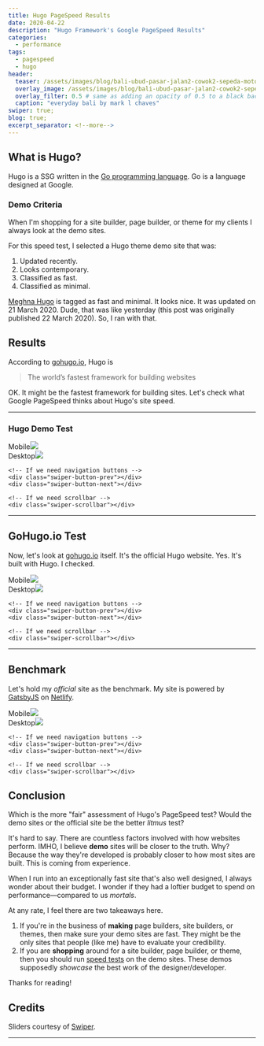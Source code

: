 ```yaml
---
title: Hugo PageSpeed Results
date: 2020-04-22
description: "Hugo Framework's Google PageSpeed Results"
categories:
  - performance
tags:
  - pagespeed
  - hugo
header:
  teaser: /assets/images/blog/bali-ubud-pasar-jalan2-cowok2-sepeda-motor-300w.jpg
  overlay_image: /assets/images/blog/bali-ubud-pasar-jalan2-cowok2-sepeda-motor-1280w.jpg
  overlay_filter: 0.5 # same as adding an opacity of 0.5 to a black background
  caption: "everyday bali by mark l chaves"
swiper: true;
blog: true;
excerpt_separator: <!--more-->
---
```

## What is Hugo? 

Hugo is a SSG written in the [Go programming language](https://golang.org/). <!--more-->Go is a language designed at Google.

### Demo Criteria

When I'm shopping for a site builder, page builder, or theme for my clients I always look at the demo sites.

For this speed test, I selected a Hugo theme demo site that was:

1. Updated recently.
2. Looks contemporary.
3. Classified as fast.
4. Classified as minimal.

[Meghna Hugo](https://themes.gohugo.io/meghna-hugo/) is tagged as fast and minimal. It looks nice. It was updated on 21 March 2020. Dude, that was like yesterday (this post was originally published 22 March 2020). So, I ran with that.

## Results

According to [gohugo.io](https://gohugo.io/), Hugo is

<blockquote>The world’s fastest framework for building websites</blockquote>

OK. It might be the fastest framework for building sites. Let's check what Google PageSpeed thinks about Hugo's site speed.

---

### Hugo Demo Test

<!-- Slider main container -->
<div class="swiper-container">
    <!-- Additional required wrapper -->
    <div class="swiper-wrapper">
        <!-- Slides -->
        <div class="swiper-slide">Mobile<img src="/assets/images/performance/hugo-demo-PageSpeed-mob-22mar2020.jpg"></div>
        <div class="swiper-slide">Desktop<img src="/assets/images/performance/hugo-demo-PageSpeed-dt-22mar2020.jpg"></div>
    </div>
    <!-- If we need pagination -->
    <div class="swiper-pagination"></div>

    <!-- If we need navigation buttons -->
    <div class="swiper-button-prev"></div>
    <div class="swiper-button-next"></div>

    <!-- If we need scrollbar -->
    <div class="swiper-scrollbar"></div>
</div>

---

## GoHugo.io Test

Now, let's look at [gohugo.io]() itself. It's the official Hugo website. Yes. It's built with Hugo. I checked.

<!-- Slider main container -->
<div class="swiper-container">
    <!-- Additional required wrapper -->
    <div class="swiper-wrapper">
        <!-- Slides -->
        <div class="swiper-slide">Mobile<img src="/assets/images/performance/gohugio-io-PageSpeed-mob-24apr2020.jpg"></div>
        <div class="swiper-slide">Desktop<img src="/assets/images/performance/gohugio-io-PageSpeed-dt-24apr2020.jpg"></div>
    </div>
    <!-- If we need pagination -->
    <div class="swiper-pagination"></div>

    <!-- If we need navigation buttons -->
    <div class="swiper-button-prev"></div>
    <div class="swiper-button-next"></div>

    <!-- If we need scrollbar -->
    <div class="swiper-scrollbar"></div>
</div>

---

<a name="benchmark"></a>

## Benchmark

Let's hold my _official_ site as the benchmark. My site is powered by [GatsbyJS](https://www.gatsbyjs.org/) on [Netlify](https://www.netlify.com/).

<!-- Slider main container -->
<div class="swiper-container">
    <!-- Additional required wrapper -->
    <div class="swiper-wrapper">
        <!-- Slides -->
        <div class="swiper-slide">Mobile<img src="/assets/images/performance/cme-cc-PageSpeed-mob-23mar2020.jpg"></div>
        <div class="swiper-slide">Desktop<img src="/assets/images/performance/cme-cc-PageSpeed-dt-23mar2020.jpg"></div>
    </div>
    <!-- If we need pagination -->
    <div class="swiper-pagination"></div>

    <!-- If we need navigation buttons -->
    <div class="swiper-button-prev"></div>
    <div class="swiper-button-next"></div>

    <!-- If we need scrollbar -->
    <div class="swiper-scrollbar"></div>
</div>

## Conclusion

Which is the more "fair" assessment of Hugo's PageSpeed test? Would the demo sites or the official site be the better _litmus_ test?

It's hard to say. There are countless factors involved with how websites perform. IMHO, I believe **demo** sites will be closer to the truth. Why? Because the way they're developed is probably closer to how most sites are built. This is coming from experience. 

When I run into an exceptionally fast site that's also well designed, I always wonder about their budget. I wonder if they had a loftier budget to spend on performance&mdash;compared to us _mortals_.

At any rate, I feel there are two takeaways here.

1. If you're in the business of **making** page builders, site builders, or themes, then make sure your demo sites are fast. They might be the only sites that people (like me) have to evaluate your credibility.
1. If you are **shopping** around for a site builder, page builder, or theme, then you should run [speed tests](https://developers.google.com/speed/pagespeed/insights/) on the demo sites. These demos supposedly _showcase_ the best work of the designer/developer.

Thanks for reading!

## Credits

Sliders courtesy of [Swiper](https://swiperjs.com/).

---